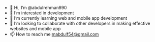 - 👋 Hi, I’m @abdulrehman990
- 👀 I’m interested in development
- 🌱 I’m currently learning web and mobile app development
- 💞️ I’m looking to collaborate with other developers in making effective websites and mobile app
- 📫 How to reach me mabdulf54@gmail.com

<!---
abdulrehman990/abdulrehman990 is a ✨ special ✨ repository because its `README.md` (this file) appears on your GitHub profile.
You can click the Preview link to take a look at your changes.
--->
